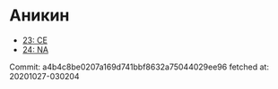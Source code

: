 # Аникин
- [23: CE](23.md)
- [24: NA](24.md)

Commit: a4b4c8be0207a169d741bbf8632a75044029ee96
 fetched at: 20201027-030204
